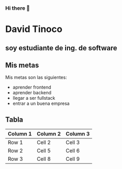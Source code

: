 ### Hi there 👋
 # David Tinoco

## soy estudiante de ing. de software 
 
## Mis metas

 Mis metas son las siguientes:
* aprender frontend 
* aprender backend
* llegar a ser fullstack
* entrar a un buena empresa

## Tabla

| Column 1 | Column 2 | Column 3 |
|----------|----------|----------|
| Row 1    | Cell 2   | Cell 3   |
| Row 2    | Cell 5   | Cell 6   |
| Row 3    | Cell 8   | Cell 9   |

